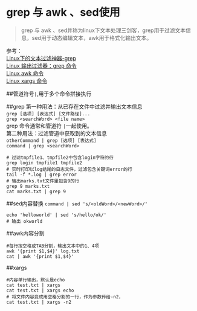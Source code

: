 # grep 与 awk 、sed使用
> grep 与 awk 、sed并称为linux下文本处理三剑客，grep用于过滤文本信息，sed用于动态编辑文本，awk用于格式化输出文本。

参考：  
[Linux下的文本过滤神器-grep](https://juejin.cn/post/6844904126183112717)  
[Linux 输出过滤器：grep 命令](https://learnku.com/server/wikis/36593)  
[Linux awk 命令](https://www.runoob.com/linux/linux-comm-awk.html)  
[Linux xargs 命令](https://www.runoob.com/linux/linux-comm-xargs.html)  

##管道符号`|`,用于多个命令拼接执行

##grep
第一种用法：从已存在文件中过滤并输出文本信息  
`grep [选项] [表达式] [文件路径]...`  
`grep <searchWord> <file name>  `  
grep 命令通常和管道符 `|`一起使用。  
第二种用法：过滤管道中获取到的文本信息  
`otherCommand | grep [选项] [表达式]`  
`command | grep <searchWord>  `  

```
# 过滤tmpfile1、tmpfile2中包含login字符的行
grep login tmpfile1 tmpfile2
# 实时打印以log结尾的日志文件，过滤包含关键词error的行
tail -f *.log | grep error
# 输出marks.txt文件里包含9的行
grep 9 marks.txt 
cat marks.txt | grep 9 
```

##sed内容替换
`command | sed 's/<oldWord>/<newWord>/'`    

```
echo 'helloworld' | sed 's/hello/ok/'
# 输出 okworld
```

##awk内容分割   

```
#每行按空格或TAB分割，输出文本中的1、4项  
awk '{print $1,$4}' log.txt
cat | awk '{print $1,$4}' 
```


##xargs
```
#内容单行输出，默认是echo
cat test.txt | xargs
cat test.txt | xargs echo
# 将文件内容变成用空格分割的一行，作为参数传给-n2，
cat test.txt | xargs -n2
```